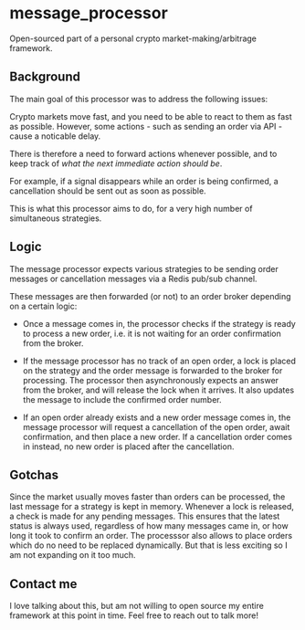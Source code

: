 # message_processor

Open-sourced part of a personal crypto market-making/arbitrage framework.

## Background

The main goal of this processor was to address the following issues:

Crypto markets move fast, and you need to be able to react to them as fast as possible.
However, some actions - such as sending an order via API - cause a noticable delay.

There is therefore a need to forward actions whenever possible, and to keep track of *what the next immediate action should be*.

For example, if a signal disappears while an order is being confirmed, a cancellation should be sent out as soon as possible.

This is what this processor aims to do, for a very high number of simultaneous strategies.

## Logic

The message processor expects various strategies to be sending order messages or cancellation messages via a Redis pub/sub channel.

These messages are then forwarded (or not) to an order broker depending on a certain logic:

- Once a message comes in, the processor checks if the strategy is ready to process a new order, i.e. it is not waiting for an order confirmation from the broker.

- If the message processor has no track of an open order, a lock is placed on the strategy and the order message is forwarded to the broker for processing. The processor then asynchronously expects an answer from the broker, and will release the lock when it arrives. It also updates the message to include the confirmed order number.

- If an open order already exists and a new order message comes in, the message processor will request a cancellation of the open order, await confirmation, and then place a new order. If a cancellation order comes in instead, no new order is placed after the cancellation.

## Gotchas

Since the market usually moves faster than orders can be processed, the last message for a strategy is kept in memory. Whenever a lock is released, a check is made for any pending messages. This ensures that the latest status is always used, regardless of how many messages came in, or how long it took to confirm an order.
The processsor also allows to place orders which do no need to be replaced dynamically. But that is less exciting so I am not expanding on it too much.

## Contact me

I love talking about this, but am not willing to open source my entire framework at this point in time. Feel free to reach out to talk more!
